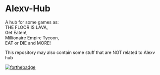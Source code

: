 # Alexv-Hub
A hub for some games as:            
THE FLOOR IS LAVA,               
Get Eaten!,               
Millionaire Empire Tycoon,               
EAT or DIE and MORE!

This repository may also contain some stuff that are NOT related to Alexv hub

[![forthebadge](https://forthebadge.com/images/badges/60-percent-of-the-time-works-every-time.svg)](https://forthebadge.com)
